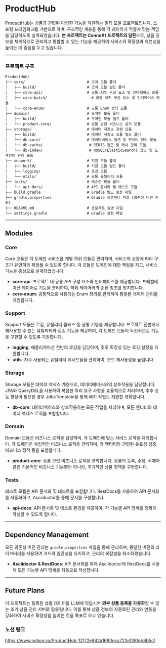 # ProductHub

ProductHub는 상품과 관련된 다양한 기능을 지원하는 멀티 모듈 프로젝트입니다. 스프링 프레임워크를 기반으로 하며, 구조적인 계층을 통해 각 레이어가 역할에 맞는 책임을 담당하도록 설계되었습니다. **본 프로젝트는 ConneXt 프로젝트의 일환**으로, 상품 정보를 체계적으로 관리하고 통합할 수 있는 기능을 제공하여 서비스의 확장성과 유연성을 높이는 데 중점을 두고 있습니다.

---
### 프로젝트 구조
```
ProductHub/
├── core/                            # 코어 모듈 폴더
│   ├── build/                       # 코어 모듈 빌드 폴더
│   ├── core-api/                    # 공통 API 구성 요소 및 인터페이스 모듈
│   ├── core-batch/                    # 공통 배치 구성 요소 및 인터페이스 모듈
│   └── core-enum/                   # 공통 Enum 정의 모듈
├── domain/                          # 도메인 모듈 폴더
│   ├── build/                       # 도메인 모듈 빌드 폴더
│   └── product-core/                # 상품 관련 비즈니스 로직 모듈
├── storage/                         # 데이터 저장소 관련 모듈
│   ├── build/                       # 데이터 저장소 모듈 빌드 폴더
│   └── db-core/                     # 데이터베이스 접근 및 엔티티 관리 모듈
│   └── db-cache/                     # REDIS 접근 및 캐시 관리 모듈
│   └── db-index/                     # NOSQL(ElasticSearch) 접근 및 도큐먼트 관리 모듈
├── support/                         # 지원 모듈 폴더
│   ├── build/                       # 지원 모듈 빌드 폴더
│   ├── logging/                     # 로깅 모듈
│   └── utils/                       # 공통 유틸리티 모듈
├── tests/                           # 테스트 모듈 폴더
│   └── api-docs/                    # API 문서화 및 테스트 모듈
├── build.gradle                     # Gradle 빌드 설정 파일
├── gradle.properties                # Gradle 프로퍼티 파일 (의존성 버전 관리)
├── README.md                        # 프로젝트 설명 파일
└── settings.gradle                  # Gradle 설정 파일
```
---

## **Modules**

### Core
Core 모듈은 각 도메인 서비스를 개별 하위 모듈로 관리하며, 서비스의 성장에 따라 구조가 유연하게 확장될 수 있도록 합니다. 각 모듈은 도메인에 대한 책임을 지고, 서비스 기능을 중심으로 설계되었습니다.

- **core-api**: 프로젝트 내 공통 API 구성 요소와 인터페이스를 제공합니다. 프레젠테이션 레이어로 기능을 분리하여, 하위 레이어와의 순환 참조를 방지합니다.
- **core-enum**: 공통적으로 사용되는 Enum 정의를 관리하여 통일된 데이터 관리를 지원합니다.

### Support
Support 모듈은 로깅, 유틸리티 클래스 등 공통 기능을 제공합니다. 프로젝트 전반에서 재사용할 수 있는 유틸리티와 로깅 기능을 제공하여, 각 도메인 모듈이 독립적으로 기능을 구현할 수 있도록 지원합니다.

- **logging**: 애플리케이션 전반의 로깅을 담당하며, 추후 확장성 있는 로깅 설정을 지원합니다.
- **utils**: 자주 사용되는 유틸리티 메서드들을 관리하여, 코드 재사용성을 높입니다.

### Storage
Storage 모듈은 데이터 액세스 계층으로, 데이터베이스와의 상호작용을 담당합니다. JPA와 QueryDSL을 사용하여 복잡한 쿼리 요구 사항을 효율적으로 처리하며, 추후 성능 향상이 필요한 경우 JdbcTemplate을 통해 배치 작업도 지원할 계획입니다.

- **db-core**: 데이터베이스와 상호작용하는 모든 작업을 처리하며, 모든 엔티티와 데이터 액세스 로직을 포함합니다.

### Domain
Domain 모듈은 비즈니스 로직을 담당하며, 각 도메인에 맞는 서비스 로직을 처리합니다. 각 도메인은 독립적인 비즈니스 로직을 관리하며, 각 엔티티와 관련된 유효성 검증, 비즈니스 정책 등을 포함합니다.

- **product-core**: 상품 관련 비즈니스 로직을 관리합니다. 상품의 등록, 수정, 삭제와 같은 기본적인 비즈니스 기능뿐만 아니라, 추가적인 상품 정책을 구현합니다.

### Tests
테스트 모듈은 API 문서화 및 테스트를 포함합니다. RestDocs를 사용하여 API 문서화를 자동화하고, Asciidoctor를 통해 문서를 구성합니다.

- **api-docs**: API 문서화 및 테스트 환경을 제공하여, 각 기능별 API 명세를 정확히 작성할 수 있도록 합니다.

---

## **Dependency Management**

모든 의존성 버전 관리는 `gradle.properties` 파일을 통해 관리하며, 동일한 버전의 라이브러리를 사용하여 코드의 일관성을 유지하고, 관리의 복잡성을 최소화했습니다.

- **Asciidoctor & RestDocs**: API 문서화를 위해 Asciidoctor와 RestDocs를 사용해 모든 기능별 API 명세를 자동으로 작성합니다.

---

## **Future Plans**

이 프로젝트는 등록된 상품 데이터를 LLM에 학습시켜 **외부 상품 등록을 자동화**할 수 있는 초기 상품 관리 서버로 활용됩니다. 이를 통해 상품 정보의 자동화된 관리와 연동을 강화하여 서비스 확장성을 높이는 것을 목표로 하고 있습니다.


### **노션 링크**
https://www.notion.so/ProductHub-12f72e942a1680eca722ef38feb8b5c1